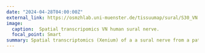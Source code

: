 ```yaml
---
date: "2024-04-28T04:00:00Z"
external_link: https://osmzhlab.uni-muenster.de/tissuumap/sural/S30_VN
image:
  caption:  Spatial transcripomics VN human sural nerve.
  focal_point: Smart
summary: Spatial transcriptomics (Xenium) of a a sural nerve from a patient suffering from VN (vasculitic neuropathy) (S30).
---
```

